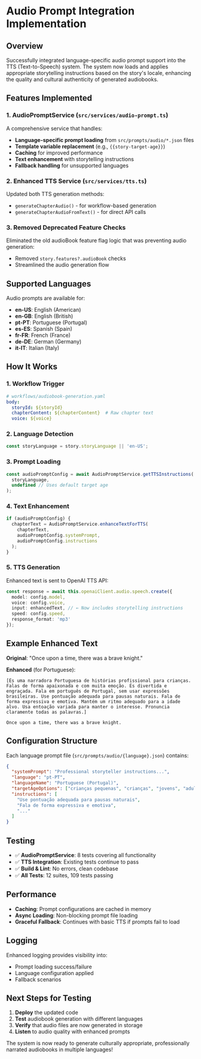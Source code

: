 # Audio Prompt Integration Implementation

## Overview

Successfully integrated language-specific audio prompt support into the TTS (Text-to-Speech) system. The system now loads and applies appropriate storytelling instructions based on the story's locale, enhancing the quality and cultural authenticity of generated audiobooks.

## Features Implemented

### 1. AudioPromptService (`src/services/audio-prompt.ts`)

A comprehensive service that handles:
- **Language-specific prompt loading** from `src/prompts/audio/*.json` files
- **Template variable replacement** (e.g., `{{story-target-age}}`)
- **Caching** for improved performance
- **Text enhancement** with storytelling instructions
- **Fallback handling** for unsupported languages

### 2. Enhanced TTS Service (`src/services/tts.ts`)

Updated both TTS generation methods:
- `generateChapterAudio()` - for workflow-based generation
- `generateChapterAudioFromText()` - for direct API calls

### 3. Removed Deprecated Feature Checks

Eliminated the old audioBook feature flag logic that was preventing audio generation:
- Removed `story.features?.audioBook` checks
- Streamlined the audio generation flow

## Supported Languages

Audio prompts are available for:
- **en-US**: English (American)
- **en-GB**: English (British)  
- **pt-PT**: Portuguese (Portugal)
- **es-ES**: Spanish (Spain)
- **fr-FR**: French (France)
- **de-DE**: German (Germany)
- **it-IT**: Italian (Italy)

## How It Works

### 1. Workflow Trigger
```yaml
# workflows/audiobook-generation.yaml
body:
  storyId: ${storyId}
  chapterContent: ${chapterContent}  # Raw chapter text
  voice: ${voice}
```

### 2. Language Detection
```typescript
const storyLanguage = story.storyLanguage || 'en-US';
```

### 3. Prompt Loading
```typescript
const audioPromptConfig = await AudioPromptService.getTTSInstructions(
  storyLanguage,
  undefined // Uses default target age
);
```

### 4. Text Enhancement
```typescript
if (audioPromptConfig) {
  chapterText = AudioPromptService.enhanceTextForTTS(
    chapterText,
    audioPromptConfig.systemPrompt,
    audioPromptConfig.instructions
  );
}
```

### 5. TTS Generation
Enhanced text is sent to OpenAI TTS API:
```typescript
const response = await this.openaiClient.audio.speech.create({
  model: config.model,
  voice: config.voice,
  input: enhancedText, // ← Now includes storytelling instructions
  speed: config.speed,
  response_format: 'mp3'
});
```

## Example Enhanced Text

**Original**: "Once upon a time, there was a brave knight."

**Enhanced** (for Portuguese):
```
[És uma narradora Portuguesa de histórias profissional para crianças. Falas de forma apaixonada e com muita emoção. És divertida e engraçada. Fala em português de Portugal, sem usar expressões brasileiras. Use pontuação adequada para pausas naturais. Fala de forma expressiva e emotiva. Mantém um ritmo adequado para a idade alvo. Usa entoação variada para manter o interesse. Pronuncia claramente todas as palavras.]

Once upon a time, there was a brave knight.
```

## Configuration Structure

Each language prompt file (`src/prompts/audio/{language}.json`) contains:

```json
{
  "systemPrompt": "Professional storyteller instructions...",
  "language": "pt-PT",
  "languageName": "Portuguese (Portugal)",
  "targetAgeOptions": ["crianças pequenas", "crianças", "jovens", "adultos"],
  "instructions": [
    "Use pontuação adequada para pausas naturais",
    "Fala de forma expressiva e emotiva",
    "..."
  ]
}
```

## Testing

- ✅ **AudioPromptService**: 8 tests covering all functionality
- ✅ **TTS Integration**: Existing tests continue to pass
- ✅ **Build & Lint**: No errors, clean codebase
- ✅ **All Tests**: 12 suites, 109 tests passing

## Performance

- **Caching**: Prompt configurations are cached in memory
- **Async Loading**: Non-blocking prompt file loading
- **Graceful Fallback**: Continues with basic TTS if prompts fail to load

## Logging

Enhanced logging provides visibility into:
- Prompt loading success/failure
- Language configuration applied
- Fallback scenarios

## Next Steps for Testing

1. **Deploy** the updated code
2. **Test** audiobook generation with different languages
3. **Verify** that audio files are now generated in storage
4. **Listen** to audio quality with enhanced prompts

The system is now ready to generate culturally appropriate, professionally narrated audiobooks in multiple languages!
